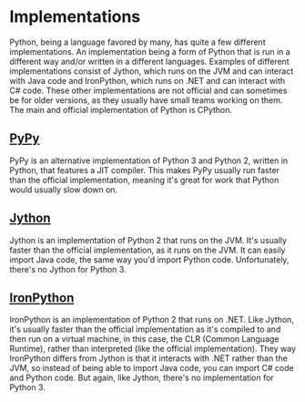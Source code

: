 # Implementations

Python, being a language favored by many, has quite a few different implementations. An implementation being a form of Python that is run in a different way and/or written in a different languages. Examples of different implementations consist of Jython, which runs on the JVM and can interact with Java code and IronPython, which runs on .NET and can interact with C\# code. These other implementations are not official and can sometimes be for older versions, as they usually have small teams working on them. The main and official implementation of Python is CPython.

## [PyPy](https://pypy.org/)

PyPy is an alternative implementation of Python 3 and Python 2, written in Python, that features a JIT compiler. This makes PyPy usually run faster than the official implementation, meaning it's great for work that Python would usually slow down on.

## [Jython](https://hg.python.org/jython)

Jython is an implementation of Python 2 that runs on the JVM. It's usually faster than the official implementation, as it runs on the JVM. It can easily import Java code, the same way you'd import Python code. Unfortunately, there's no Jython for Python 3.

## [IronPython](http://ironpython.net/)

IronPython is an implementation of Python 2 that runs on .NET. Like Jython, it's usually faster than the official implementation as it's compiled to and then run on a virtual machine, in this case, the CLR \(Common Language Runtime\), rather than interpreted \(like the official implementation\). They way IronPython differs from Jython is that it interacts with .NET rather than the JVM, so instead of being able to import Java code, you can import C\# code and Python code. But again, like Jython, there's no implementation for Python 3.

